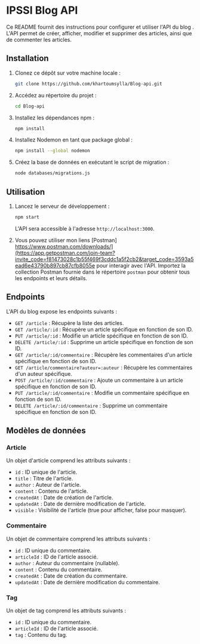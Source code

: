 # IPSSI Blog API

Ce README fournit des instructions pour configurer et utiliser l'API du blog . L'API permet de créer, afficher, modifier et supprimer des articles, ainsi que de commenter les articles.

## Installation

1. Clonez ce dépôt sur votre machine locale :

   ```bash
   git clone https://github.com/khartoumsylla/Blog-api.git
   ```

2. Accédez au répertoire du projet :

   ```bash
   cd Blog-api
   ```

3. Installez les dépendances npm :

   ```bash
   npm install
   ```

4. Installez Nodemon en tant que package global :

   ```bash
   npm install --global nodemon
   ```

5. Créez la base de données en exécutant le script de migration :

   ```bash
   node databases/migrations.js
   ```

## Utilisation

1. Lancez le serveur de développement :

   ```bash
   npm start
   ```

   L'API sera accessible à l'adresse `http://localhost:3000`.

2. Vous pouvez utiliser mon liens [Postman] https://www.postman.com/downloads/](https://app.getpostman.com/join-team?invite_code=f81473028c1b55f469f3cddc1a5f2cb2&target_code=3593a5ead6e43790b897cb87cfb8055e pour interagir avec l'API. Importez la collection Postman fournie dans le répertoire `postman` pour obtenir tous les endpoints et leurs détails.

## Endpoints

L'API du blog expose les endpoints suivants :

- `GET /article` : Récupère la liste des articles.
- `GET /article/:id` : Récupère un article spécifique en fonction de son ID.
- `PUT /article/:id` : Modifie un article spécifique en fonction de son ID.
- `DELETE /article/:id` : Supprime un article spécifique en fonction de son ID.
- `GET /article/:id/commentaire` : Récupère les commentaires d'un article spécifique en fonction de son ID.
- `GET /article/commentaire?auteur=:auteur` : Récupère les commentaires d'un auteur spécifique.
- `POST /article/:id/commentaire` : Ajoute un commentaire à un article spécifique en fonction de son ID.
- `PUT /article/:id/commentaire` : Modifie un commentaire spécifique en fonction de son ID.
- `DELETE /article/:id/commentaire` : Supprime un commentaire spécifique en fonction de son ID.

## Modèles de données

### Article

Un objet d'article comprend les attributs suivants :

- `id` : ID unique de l'article.
- `title` : Titre de l'article.
- `author` : Auteur de l'article.
- `content` : Contenu de l'article.
- `createdAt` : Date de création de l'article.
- `updatedAt` : Date de dernière modification de l'article.
- `visible` : Visibilité de l'article (true pour afficher, false pour masquer).

### Commentaire

Un objet de commentaire comprend les attributs suivants :

- `id` : ID unique du commentaire.
- `articleId` : ID de l'article associé.
- `author` : Auteur du commentaire (nullable).
- `content` : Contenu du commentaire.
- `createdAt` : Date de création du commentaire.
- `updatedAt` : Date de dernière modification du commentaire.

### Tag

Un objet de tag comprend les attributs suivants :

- `id` : ID unique du commentaire.
- `articleId` : ID de l'article associé.
- `tag` : Contenu du tag.



